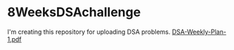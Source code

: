 # 8WeeksDSAchallenge
I'm creating this repository for uploading DSA problems.
[DSA-Weekly-Plan-1.pdf](https://github.com/NeverYash/8WeeksDSAchallenge/files/8837386/DSA-Weekly-Plan-1.pdf)
